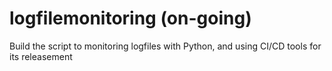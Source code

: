 # logfilemonitoring (on-going)
Build the script to monitoring logfiles with Python, and using CI/CD tools for its releasement

